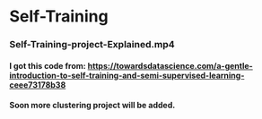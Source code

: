 # Self-Training

### Self-Training-project-Explained.mp4
#### I got this code from: https://towardsdatascience.com/a-gentle-introduction-to-self-training-and-semi-supervised-learning-ceee73178b38

#### Soon more clustering project will be added.
